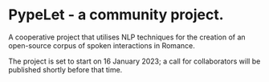 # PypeLet - a community project.

A cooperative project that utilises NLP techniques for the creation of an open-source corpus of spoken interactions in Romance.

The project is set to start on 16 January 2023; a call for collaborators will be published shortly before that time.
